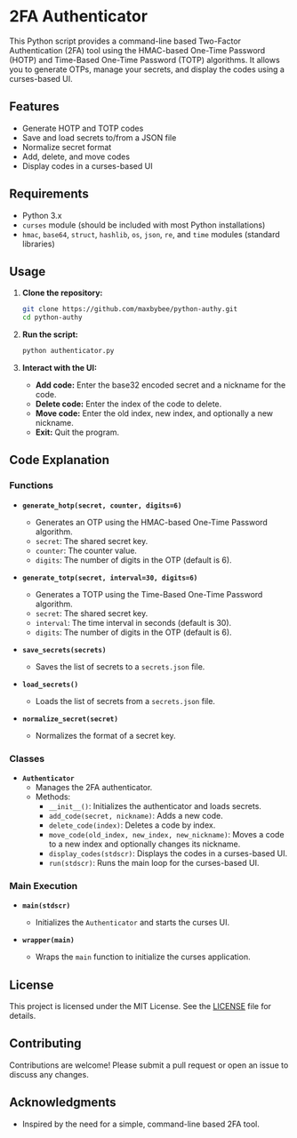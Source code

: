 # 2FA Authenticator

This Python script provides a command-line based Two-Factor Authentication (2FA) tool using the HMAC-based One-Time Password (HOTP) and Time-Based One-Time Password (TOTP) algorithms. It allows you to generate OTPs, manage your secrets, and display the codes using a curses-based UI.

## Features

- Generate HOTP and TOTP codes
- Save and load secrets to/from a JSON file
- Normalize secret format
- Add, delete, and move codes
- Display codes in a curses-based UI

## Requirements

- Python 3.x
- `curses` module (should be included with most Python installations)
- `hmac`, `base64`, `struct`, `hashlib`, `os`, `json`, `re`, and `time` modules (standard libraries)

## Usage

1. **Clone the repository:**

    ```sh
    git clone https://github.com/maxbybee/python-authy.git
    cd python-authy
    ```

2. **Run the script:**

    ```sh
    python authenticator.py
    ```

3. **Interact with the UI:**

    - **Add code:** Enter the base32 encoded secret and a nickname for the code.
    - **Delete code:** Enter the index of the code to delete.
    - **Move code:** Enter the old index, new index, and optionally a new nickname.
    - **Exit:** Quit the program.

## Code Explanation

### Functions

- **`generate_hotp(secret, counter, digits=6)`**
  - Generates an OTP using the HMAC-based One-Time Password algorithm.
  - `secret`: The shared secret key.
  - `counter`: The counter value.
  - `digits`: The number of digits in the OTP (default is 6).

- **`generate_totp(secret, interval=30, digits=6)`**
  - Generates a TOTP using the Time-Based One-Time Password algorithm.
  - `secret`: The shared secret key.
  - `interval`: The time interval in seconds (default is 30).
  - `digits`: The number of digits in the OTP (default is 6).

- **`save_secrets(secrets)`**
  - Saves the list of secrets to a `secrets.json` file.

- **`load_secrets()`**
  - Loads the list of secrets from a `secrets.json` file.

- **`normalize_secret(secret)`**
  - Normalizes the format of a secret key.

### Classes

- **`Authenticator`**
  - Manages the 2FA authenticator.
  - Methods:
    - `__init__()`: Initializes the authenticator and loads secrets.
    - `add_code(secret, nickname)`: Adds a new code.
    - `delete_code(index)`: Deletes a code by index.
    - `move_code(old_index, new_index, new_nickname)`: Moves a code to a new index and optionally changes its nickname.
    - `display_codes(stdscr)`: Displays the codes in a curses-based UI.
    - `run(stdscr)`: Runs the main loop for the curses-based UI.

### Main Execution

- **`main(stdscr)`**
  - Initializes the `Authenticator` and starts the curses UI.

- **`wrapper(main)`**
  - Wraps the `main` function to initialize the curses application.

## License

This project is licensed under the MIT License. See the [LICENSE](LICENSE) file for details.

## Contributing

Contributions are welcome! Please submit a pull request or open an issue to discuss any changes.

## Acknowledgments

- Inspired by the need for a simple, command-line based 2FA tool.

